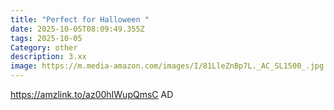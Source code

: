 ```yaml
---
title: "Perfect for Halloween "
date: 2025-10-05T08:09:49.355Z
tags: 2025-10-05
Category: other
description: 3.xx
image: https://m.media-amazon.com/images/I/81LleZnBp7L._AC_SL1500_.jpg
---
```

https://amzlink.to/az00hIWupQmsC
AD